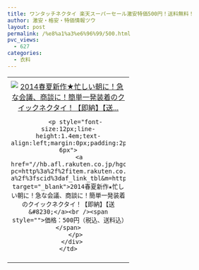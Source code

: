 ```yaml
---
title: ワンタッチネクタイ 楽天スーパーセール激安特価500円！送料無料！
author: 激安・格安・特価情報ツウ
layout: post
permalink: /%e8%a1%a3%e6%96%99/500.html
pvc_views:
  - 627
categories:
  - 衣料
---
```

<table border="0" cellpadding="0" cellspacing="0">
  <tr>
    <td valign="top">
      <div style="border:1px none;margin:0px;padding:6px 0px;width:260px;text-align:center;float:left">
        <a href="//hb.afl.rakuten.co.jp/hgc/1148b1be.29b8a6ed.1148b1bf.ea7a77a6/?pc=http%3a%2f%2fitem.rakuten.co.jp%2fkawa%2fczysne00001-a%2f%3fscid%3daf_link_tbl&m=http%3a%2f%2fm.rakuten.co.jp%2fkawa%2fi%2f10213665%2f" target="_blank"><img src="//hbb.afl.rakuten.co.jp/hgb/?pc=http%3a%2f%2fthumbnail.image.rakuten.co.jp%2f%400_mall%2fkawa%2fcabinet%2fsupersale1408%2fczysne00001-a.jpg%3f_ex%3d240x240&m=http%3a%2f%2fthumbnail.image.rakuten.co.jp%2f%400_mall%2fkawa%2fcabinet%2fsupersale1408%2fczysne00001-a.jpg" alt="2014春夏新作★忙しい朝に！急な会議、商談に！簡単一発装着のクイックネクタイ！【即納】【送..." border="0" style="margin:0px;padding:0px" /></a>

        <p style="font-size:12px;line-height:1.4em;text-align:left;margin:0px;padding:2px 6px">
          <a href="//hb.afl.rakuten.co.jp/hgc/1148b1be.29b8a6ed.1148b1bf.ea7a77a6/?pc=http%3a%2f%2fitem.rakuten.co.jp%2fkawa%2fczysne00001-a%2f%3fscid%3daf_link_tbl&m=http%3a%2f%2fm.rakuten.co.jp%2fkawa%2fi%2f10213665%2f" target="_blank">2014春夏新作★忙しい朝に！急な会議、商談に！簡単一発装着のクイックネクタイ！【即納】【送&#8230;</a><br /><span style="">価格：500円（税込、送料込）</span>
        </p>
      </div>
    </td>
  </tr>
</table>